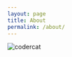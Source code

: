 ```yaml
---
layout: page
title: About
permalink: /about/
---
```


![codercat](https://octodex.github.com/images/codercat.jpg)
